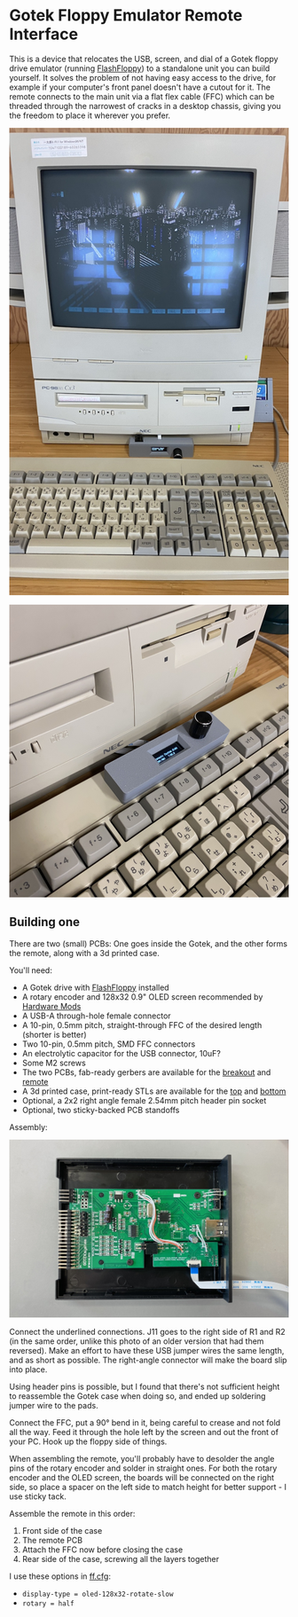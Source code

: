 # Gotek Floppy Emulator Remote Interface

This is a device that relocates the USB, screen, and dial of a Gotek floppy drive emulator (running [FlashFloppy](https://github.com/keirf/flashfloppy)) to a standalone unit you can build yourself. It solves the problem of not having easy access to the drive, for example if your computer's front panel doesn't have a cutout for it. The remote connects to the main unit via a flat flex cable (FFC) which can be threaded through the narrowest of cracks in a desktop chassis, giving you the freedom to place it wherever you prefer.

![The remote being used with a PC-9821](img/remote.jpg)

![Closeup of the remote sitting on a keyboard](img/remote-keyboard.jpg)

## Building one

There are two (small) PCBs: One goes inside the Gotek, and the other forms the remote, along with a 3d printed case.

You'll need:

* A Gotek drive with [FlashFloppy](https://github.com/keirf/flashfloppy) installed
* A rotary encoder and 128x32 0.9" OLED screen recommended by [Hardware Mods](https://github.com/keirf/flashfloppy/wiki/Hardware-Mods)
* A USB-A through-hole female connector
* A 10-pin, 0.5mm pitch, straight-through FFC of the desired length (shorter is better)
* Two 10-pin, 0.5mm pitch, SMD FFC connectors
* An electrolytic capacitor for the USB connector, 10uF?
* Some M2 screws
* The two PCBs, fab-ready gerbers are available for the [breakout](pcb/production/gotek-breakout.zip) and [remote](pcb/production/gotek-remote.zip)
* A 3d printed case, print-ready STLs are available for the [top](3dp/Gotek%20Remote_Gotek%20Remote%20Dock%20v20_Case+Top.stl) and [bottom](3dp/Gotek%20Remote_Gotek%20Remote%20Dock%20v20_Case%20Bottom.stl)
* Optional, a 2x2 right angle female 2.54mm pitch header pin socket
* Optional, two sticky-backed PCB standoffs 

Assembly:

![The breakout, connected](img/gotek.jpg)

Connect the underlined connections. J11 goes to the right side of R1 and R2 (in the same order, unlike this photo of an older version that had them reversed). Make an effort to have these USB jumper wires the same length, and as short as possible. The right-angle connector will make the board slip into place.

Using header pins is possible, but I found that there's not sufficient height to reassemble the Gotek case when doing so, and ended up soldering jumper wire to the pads.

Connect the FFC, put a 90° bend in it, being careful to crease and not fold all the way. Feed it through the hole left by the screen and out the front of your PC. Hook up the floppy side of things.

When assembling the remote, you'll probably have to desolder the angle pins of the rotary encoder and solder in straight ones. For both the rotary encoder and the OLED screen, the boards will be connected on the right side, so place a spacer on the left side to match height for better support - I use sticky tack.

Assemble the remote in this order:

1. Front side of the case
2. The remote PCB
3. Attach the FFC now before closing the case
4. Rear side of the case, screwing all the layers together

I use these options in [ff.cfg](https://github.com/keirf/flashfloppy/wiki/FF.CFG-Configuration-File#options):

* `display-type = oled-128x32-rotate-slow`
* `rotary = half`
